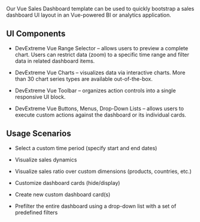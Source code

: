 Our Vue Sales Dashboard template can be used to quickly bootstrap a sales dashboard UI layout in an Vue-powered BI or analytics application. 

## UI Components  

- DevExtreme Vue Range Selector – allows users to preview a complete chart. Users can restrict data (zoom) to a specific time range and filter data in related dashboard items. 

- DevExtreme Vue Charts – visualizes data via interactive charts. More than 30 chart series types are available out-of-the-box. 

- DevExtreme Vue Toolbar – organizes action controls into a single responsive UI block. 

- DevExtreme Vue Buttons, Menus, Drop-Down Lists – allows users to execute custom actions against the dashboard or its individual cards. 

## Usage Scenarios 

- Select a custom time period (specify start and end dates) 

- Visualize sales dynamics 

- Visualize sales ratio over custom dimensions (products, countries, etc.) 

- Customize dashboard cards (hide/display) 

- Create new custom dashboard card(s) 

- Prefilter the entire dashboard using a drop-down list with a set of predefined filters 